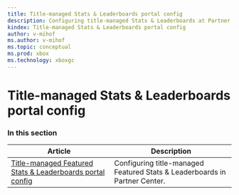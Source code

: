 ```yaml
---
title: Title-managed Stats & Leaderboards portal config
description: Configuring title-managed Stats & Leaderboards at Partner Center.
kindex: Title-managed Stats & Leaderboards portal config
author: v-mihof
ms.author: v-mihof
ms.topic: conceptual
ms.prod: xbox
ms.technology: xboxgc
---
```


# Title-managed Stats & Leaderboards portal config


### In this section

| Article | Description |
|---------|-------------|
| [Title-managed Featured Stats & Leaderboards portal config](live-featured-stats-and-leaderboards.md) | Configuring title-managed Featured Stats & Leaderboards in Partner Center. |
